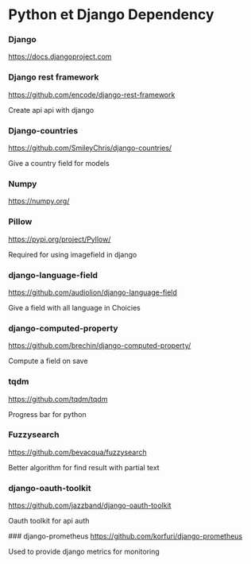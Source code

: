 Python et Django Dependency 
===


### Django
https://docs.djangoproject.com

### Django rest framework
https://github.com/encode/django-rest-framework

Create api api with django

### Django-countries
https://github.com/SmileyChris/django-countries/

Give a country field for models

### Numpy
https://numpy.org/

### Pillow
https://pypi.org/project/Pyllow/

Required for using imagefield in django

### django-language-field
https://github.com/audiolion/django-language-field

Give a field with all language in Choicies

### django-computed-property
https://github.com/brechin/django-computed-property/

Compute a field on save

### tqdm
https://github.com/tqdm/tqdm

Progress bar for python

### Fuzzysearch
https://github.com/bevacqua/fuzzysearch

Better algorithm for find result with partial text

### django-oauth-toolkit
https://github.com/jazzband/django-oauth-toolkit

Oauth toolkit for api auth

### django-prometheus
https://github.com/korfuri/django-prometheus

Used to provide django metrics for monitoring
